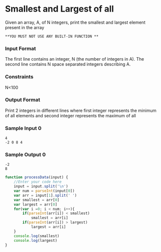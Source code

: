 # Smallest and Largest of all

Given an array, A, of N integers, print the smallest and largest element present in the array
```
**YOU MUST NOT USE ANY BUILT-IN FUNCTION **
```
### Input Format

The first line contains an integer, N (the number of integers in A). The second line contains N space separated integers describing A.

### Constraints

N<100

### Output Format

Print 2 integers in different lines where first integer represents the minimum of all elements and second integer represents the maximum of all

### Sample Input 0
```
4
-2 0 8 4
```
### Sample Output 0
```
-2
8
```
```javascript
function processData(input) {
    //Enter your code here
    input = input.split('\n')
    var num = parseInt(input[0])
    var arr = input[1].split(' ')
    var smallest = arr[0]
    var largest = arr[0]
    for(var i =0; i < num; i++){
        if(parseInt(arr[i]) < smallest)
            smallest = arr[i]
        if(parseInt(arr[i]) > largest)
            largest = arr[i]
    }
    console.log(smallest)
    console.log(largest)
} 
```

